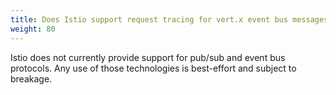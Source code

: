 ```yaml
---
title: Does Istio support request tracing for vert.x event bus messages?
weight: 80
---
```


Istio does not currently provide support for pub/sub and event bus protocols. Any use of those technologies is best-effort and subject to breakage.
